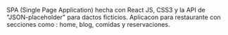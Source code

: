 SPA (Single Page Application) hecha con React JS, CSS3 y la API de "JSON-placeholder" para dactos ficticios.
Aplicacon para restaurante con secciones como : home, blog, comidas y reservaciones.

